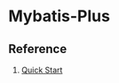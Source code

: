 # Mybatis-Plus

## Reference

1. [Quick Start](https://www.bilibili.com/video/BV1P24y1675x/?spm_id_from=333.999.0.0&vd_source=3040346f6e1d660a222fccde6b153716)